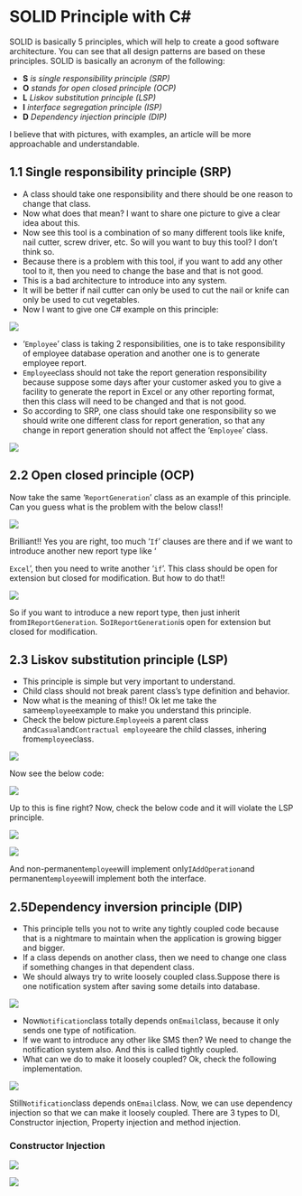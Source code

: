# SOLID Principle with C\#

SOLID is basically 5 principles, which will help to create a good software architecture. You can see that all design patterns are based on these principles. SOLID is basically an acronym of the following:

* **S** _is single responsibility principle \(SRP\)_
* **O** _stands for open closed principle \(OCP\)_
* **L** _Liskov substitution principle \(LSP\)_
* **I** _interface segregation principle \(ISP\)_
* **D** _Dependency injection principle \(DIP\)_

I believe that with pictures, with examples, an article will be more approachable and understandable.

## 1.1 Single responsibility principle \(SRP\)

* A class should take one responsibility and there should be one reason to change that class. 
* Now what does that mean? I want to share one picture to give a clear idea about this.
* Now see this tool is a combination of so many different tools like knife, nail cutter, screw driver, etc. So will you want to buy this tool? I don’t think so. 
* Because there is a problem with this tool, if you want to add any other tool to it, then you need to change the base and that is not good. 
* This is a bad architecture to introduce into any system.
* It will be better if nail cutter can only be used to cut the nail or knife can only be used to cut vegetables.
* Now I want to give one C\# example on this principle:

![](.gitbook/assets/import23.png)

* ‘`Employee`’ class is taking 2 responsibilities, one is to take responsibility of employee database operation and another one is  to generate employee report.
* `Employee`class should not take the report generation responsibility because suppose some days after your customer asked you to give a facility to generate the report in Excel or any other reporting format, then this class will need to be changed and that is not good.
* So according to SRP, one class should take one responsibility so we should write one different class for report generation, so that any change in report generation should not affect the ‘`Employee`’ class.

![](.gitbook/assets/impor12t.png)

## 2.2 Open closed principle \(OCP\)

Now take the same ‘`ReportGeneration`’ class as an example of this principle. Can you guess what is the problem with the below class!!

![](.gitbook/assets/import24.png)

Brilliant!! Yes you are right, too much ‘`If`’ clauses are there and if we want to introduce another new report type like ‘

`Excel`’, then you need to write another ‘`if`’. This class should be open for extension but closed for modification. But how to do that!!

![](.gitbook/assets/impo25rt.png)

So if you want to introduce a new report type, then just inherit from`IReportGeneration`. So`IReportGeneration`is open for extension but closed for modification.

## 2.3 Liskov substitution principle \(LSP\)

* This principle is simple but very important to understand. 
* Child class should not break parent class’s type definition and behavior. 
* Now what is the meaning of this!! Ok let me take the same`employee`example to make you understand this principle. 
* Check the below picture.`Employee`is a parent class and`Casual`and`Contractual employee`are the child classes, inhering from`employee`class.

![](https://www.codeproject.com/KB/architecture/1033646/image.png)

Now see the below code:

![](.gitbook/assets/im1port.png)

Up to this is fine right? Now, check the below code and it will violate the LSP principle.

![](.gitbook/assets/im15port.png)

![](.gitbook/assets/im27port.png)

And non-permanent`employee`will implement only`IAddOperation`and permanent`employee`will implement both the interface.

## 2.5Dependency inversion principle \(DIP\)

* This principle tells you not to write any tightly coupled code because that is a nightmare to maintain when the application is growing bigger and bigger.
* If a class depends on another class, then we need to change one class if something changes in that dependent class.
* We should always try to write loosely coupled class.Suppose there is one notification system after saving some details into database.

![](.gitbook/assets/im122port.png)

* Now`Notification`class totally depends on`Email`class, because it only sends one type of notification. 
* If we want to introduce any other like SMS then? We need to change the notification system also. And this is called tightly coupled. 
* What can we do to make it loosely coupled? Ok, check the following implementation.

![](.gitbook/assets/imp45ort.png)

Still`Notification`class depends on`Email`class. Now, we can use dependency injection so that we can make it loosely coupled. There are 3 types to DI, Constructor injection, Property injection and method injection.

### Constructor Injection

![](.gitbook/assets/im222port.png)

![](.gitbook/assets/imp78ort.png)

